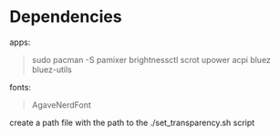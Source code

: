 # Dependencies

apps:
> sudo pacman -S pamixer brightnessctl scrot upower acpi bluez bluez-utils

fonts:
> AgaveNerdFont

create a path file with the path to the ./set_transparency.sh script

